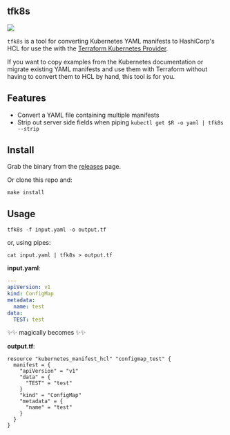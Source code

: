 tfk8s
---

![](https://media.giphy.com/media/g8GfH3i5F0hby/giphy.gif)

`tfk8s` is a tool for converting Kubernetes YAML manifests to HashiCorp's HCL for use the with the [Terraform Kubernetes Provider](https://github.com/hashicorp/terraform-provider-kubernetes-alpha).

If you want to copy examples from the Kubernetes documentation or migrate existing YAML manifests and use them with Terraform without having to convert them to HCL by hand, this tool is for you. 

## Features

- Convert a YAML file containing multiple manifests
- Strip out server side fields when piping `kubectl get $R -o yaml | tfk8s --strip`

## Install

Grab the binary from the [releases](https://github.com/jrhouston/tfk8s/releases) page.

Or clone this repo and:

```
make install
```

## Usage

```
tfk8s -f input.yaml -o output.tf
```

or, using pipes: 
```
cat input.yaml | tfk8s > output.tf
```

**input.yaml**:
```yaml
---
apiVersion: v1
kind: ConfigMap
metadata:
  name: test
data:
  TEST: test
```

✨✨ magically becomes ✨✨

**output.tf**:
```hcl
resource "kubernetes_manifest_hcl" "configmap_test" {
  manifest = {
    "apiVersion" = "v1"
    "data" = {
      "TEST" = "test"
    }
    "kind" = "ConfigMap"
    "metadata" = {
      "name" = "test"
    }
  }
}
```
